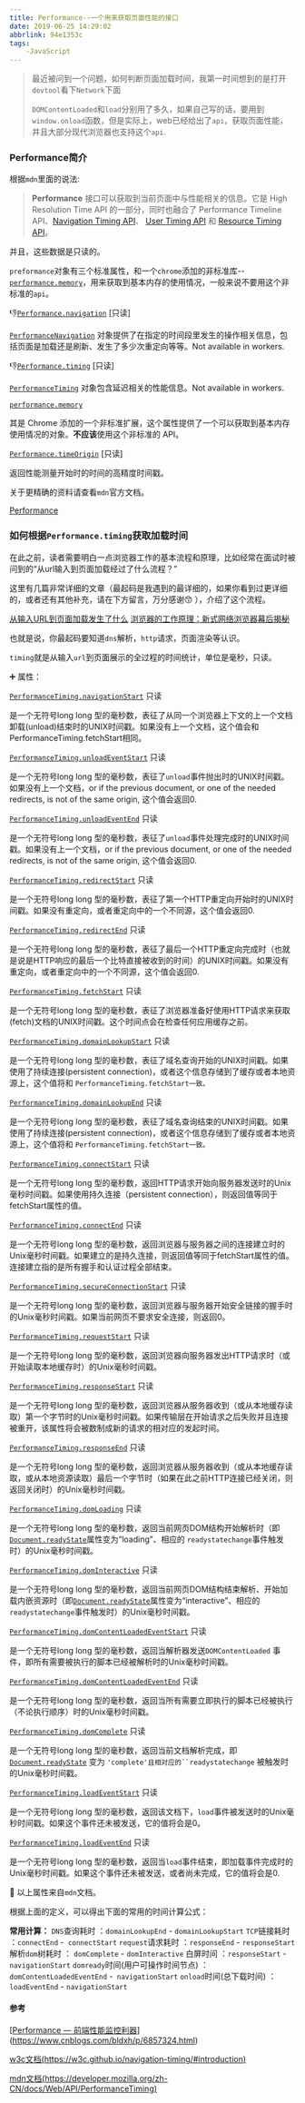 ```yaml
---
title: Performance--一个用来获取页面性能的接口
date: 2019-06-25 14:29:02
abbrlink: 94e1353c
tags:
	-JavaScript
---
```


> 最近被问到一个问题，如何判断页面加载时间，我第一时间想到的是打开`devtool`看下`Network`下面
>
> `DOMContentLoaded`和`load`分别用了多久，如果自己写的话，要用到`window.onload`函数，但是实际上，web已经给出了`api`，获取页面性能，并且大部分现代浏览器也支持这个`api`.

### **Performance**简介

根据`mdn`里面的说法:

> **Performance** 接口可以获取到当前页面中与性能相关的信息。它是 High Resolution Time API 的一部分，同时也融合了 Performance Timeline API、[Navigation Timing API](https://developer.mozilla.org/en-US/docs/Web/API/Navigation_timing_API)、 [User Timing API](https://developer.mozilla.org/en-US/docs/Web/API/User_Timing_API) 和 [Resource Timing API](https://developer.mozilla.org/en-US/docs/Web/API/Resource_Timing_API)。

并且，这些数据是只读的。



`preformance`对象有三个标准属性，和一个`chrome`添加的非标准库--[`performance.memory`](https://developer.mozilla.org/zh-CN/docs/Web/API/Performance/memory)，用来获取到基本内存的使用情况，一般来说不要用这个非标准的`api`。

:thumbsdown:[`Performance.navigation`](https://developer.mozilla.org/zh-CN/docs/Web/API/Performance/navigation) [只读]

[`PerformanceNavigation`](https://developer.mozilla.org/zh-CN/docs/Web/API/PerformanceNavigation) 对象提供了在指定的时间段里发生的操作相关信息，包括页面是加载还是刷新、发生了多少次重定向等等。Not available in workers.

:thumbsdown:[`Performance.timing`](https://developer.mozilla.org/zh-CN/docs/Web/API/Performance/timing) [只读]

[`PerformanceTiming`](https://developer.mozilla.org/zh-CN/docs/Web/API/PerformanceTiming) 对象包含延迟相关的性能信息。Not available in workers.

[`performance.memory`](https://developer.mozilla.org/zh-CN/docs/Web/API/Performance/memory) 

其是 Chrome 添加的一个非标准扩展，这个属性提供了一个可以获取到基本内存使用情况的对象。**不应该**使用这个非标准的 API。

[`Performance.timeOrigin`](https://developer.mozilla.org/zh-CN/docs/Web/API/Performance/timeOrigin) [只读] 

返回性能测量开始时的时间的高精度时间戳。



关于更精确的资料请查看`mdn`官方文档。

[Performance](https://developer.mozilla.org/zh-CN/docs/Web/API/Performance)	

### 如何根据`Performance.timing`获取加载时间



在此之前，读者需要明白一点浏览器工作的基本流程和原理，比如经常在面试时被问到的“从url输入到页面加载经过了什么流程？”

这里有几篇非常详细的文章（最起码是我遇到的最详细的，如果你看到过更详细的，或者还有其他补充，请在下方留言，万分感谢:kissing_smiling_eyes: ），介绍了这个流程。

[从输入URL到页面加载发生了什么](https://segmentfault.com/a/1190000006879700)
[浏览器的工作原理：新式网络浏览器幕后揭秘](https://www.html5rocks.com/zh/tutorials/internals/howbrowserswork/)	

也就是说，你最起码要知道`dns`解析，`http`请求，页面渲染等认识。

`timing`就是从输入`url`到页面展示的全过程的时间统计，单位是毫秒，只读。



:heavy_plus_sign: 属性：

[`PerformanceTiming.navigationStart`](https://developer.mozilla.org/zh-CN/docs/Web/API/PerformanceTiming/navigationStart) 只读

是一个无符号long long 型的毫秒数，表征了从同一个浏览器上下文的上一个文档卸载(unload)结束时的UNIX时间戳。如果没有上一个文档，这个值会和PerformanceTiming.fetchStart相同。

[`PerformanceTiming.unloadEventStart`](https://developer.mozilla.org/zh-CN/docs/Web/API/PerformanceTiming/unloadEventStart) 只读

是一个无符号long long 型的毫秒数，表征了`unload`事件抛出时的UNIX时间戳。如果没有上一个文档，or if the previous document, or one of the needed redirects, is not of the same origin, 这个值会返回0.

[`PerformanceTiming.unloadEventEnd`](https://developer.mozilla.org/zh-CN/docs/Web/API/PerformanceTiming/unloadEventEnd) 只读

是一个无符号long long 型的毫秒数，表征了`unload`事件处理完成时的UNIX时间戳。如果没有上一个文档，or if the previous document, or one of the needed redirects, is not of the same origin, 这个值会返回0.

[`PerformanceTiming.redirectStart`](https://developer.mozilla.org/zh-CN/docs/Web/API/PerformanceTiming/redirectStart) 只读

是一个无符号long long 型的毫秒数，表征了第一个HTTP重定向开始时的UNIX时间戳。如果没有重定向，或者重定向中的一个不同源，这个值会返回0.

[`PerformanceTiming.redirectEnd`](https://developer.mozilla.org/zh-CN/docs/Web/API/PerformanceTiming/redirectEnd) 只读

是一个无符号long long 型的毫秒数，表征了最后一个HTTP重定向完成时（也就是说是HTTP响应的最后一个比特直接被收到的时间）的UNIX时间戳。如果没有重定向，或者重定向中的一个不同源，这个值会返回0.

[`PerformanceTiming.fetchStart`](https://developer.mozilla.org/zh-CN/docs/Web/API/PerformanceTiming/fetchStart) 只读

是一个无符号long long 型的毫秒数，表征了浏览器准备好使用HTTP请求来获取(fetch)文档的UNIX时间戳。这个时间点会在检查任何应用缓存之前。

[`PerformanceTiming.domainLookupStart`](https://developer.mozilla.org/zh-CN/docs/Web/API/PerformanceTiming/domainLookupStart) 只读

是一个无符号long long 型的毫秒数，表征了域名查询开始的UNIX时间戳。如果使用了持续连接(persistent connection)，或者这个信息存储到了缓存或者本地资源上，这个值将和 `PerformanceTiming.fetchStart一致。`

[`PerformanceTiming.domainLookupEnd`](https://developer.mozilla.org/zh-CN/docs/Web/API/PerformanceTiming/domainLookupEnd) 只读

是一个无符号long long 型的毫秒数，表征了域名查询结束的UNIX时间戳。如果使用了持续连接(persistent connection)，或者这个信息存储到了缓存或者本地资源上，这个值将和 `PerformanceTiming.fetchStart一致。`

[`PerformanceTiming.connectStart`](https://developer.mozilla.org/zh-CN/docs/Web/API/PerformanceTiming/connectStart) 只读

是一个无符号long long 型的毫秒数，返回HTTP请求开始向服务器发送时的Unix毫秒时间戳。如果使用持久连接（persistent connection），则返回值等同于fetchStart属性的值。

[`PerformanceTiming.connectEnd`](https://developer.mozilla.org/zh-CN/docs/Web/API/PerformanceTiming/connectEnd) 只读

是一个无符号long long 型的毫秒数，返回浏览器与服务器之间的连接建立时的Unix毫秒时间戳。如果建立的是持久连接，则返回值等同于fetchStart属性的值。连接建立指的是所有握手和认证过程全部结束。

[`PerformanceTiming.secureConnectionStart`](https://developer.mozilla.org/zh-CN/docs/Web/API/PerformanceTiming/secureConnectionStart) 只读

是一个无符号long long 型的毫秒数，返回浏览器与服务器开始安全链接的握手时的Unix毫秒时间戳。如果当前网页不要求安全连接，则返回0。

[`PerformanceTiming.requestStart`](https://developer.mozilla.org/zh-CN/docs/Web/API/PerformanceTiming/requestStart) 只读

是一个无符号long long 型的毫秒数，返回浏览器向服务器发出HTTP请求时（或开始读取本地缓存时）的Unix毫秒时间戳。

[`PerformanceTiming.responseStart`](https://developer.mozilla.org/zh-CN/docs/Web/API/PerformanceTiming/responseStart) 只读

是一个无符号long long 型的毫秒数，返回浏览器从服务器收到（或从本地缓存读取）第一个字节时的Unix毫秒时间戳。如果传输层在开始请求之后失败并且连接被重开，该属性将会被数制成新的请求的相对应的发起时间。

[`PerformanceTiming.responseEnd`](https://developer.mozilla.org/zh-CN/docs/Web/API/PerformanceTiming/responseEnd) 只读

是一个无符号long long 型的毫秒数，返回浏览器从服务器收到（或从本地缓存读取，或从本地资源读取）最后一个字节时（如果在此之前HTTP连接已经关闭，则返回关闭时）的Unix毫秒时间戳。

[`PerformanceTiming.domLoading`](https://developer.mozilla.org/zh-CN/docs/Web/API/PerformanceTiming/domLoading) 只读

是一个无符号long long 型的毫秒数，返回当前网页DOM结构开始解析时（即[`Document.readyState`](https://developer.mozilla.org/zh-CN/docs/Web/API/Document/readyState)属性变为“loading”、相应的 `readystatechange`事件触发时）的Unix毫秒时间戳。

[`PerformanceTiming.domInteractive`](https://developer.mozilla.org/zh-CN/docs/Web/API/PerformanceTiming/domInteractive) 只读

是一个无符号long long 型的毫秒数，返回当前网页DOM结构结束解析、开始加载内嵌资源时（即[`Document.readyState`](https://developer.mozilla.org/zh-CN/docs/Web/API/Document/readyState)属性变为“interactive”、相应的`readystatechange`事件触发时）的Unix毫秒时间戳。

[`PerformanceTiming.domContentLoadedEventStart`](https://developer.mozilla.org/zh-CN/docs/Web/API/PerformanceTiming/domContentLoadedEventStart) 只读

是一个无符号long long 型的毫秒数，返回当解析器发送`DOMContentLoaded` 事件，即所有需要被执行的脚本已经被解析时的Unix毫秒时间戳。

[`PerformanceTiming.domContentLoadedEventEnd`](https://developer.mozilla.org/zh-CN/docs/Web/API/PerformanceTiming/domContentLoadedEventEnd) 只读

是一个无符号long long 型的毫秒数，返回当所有需要立即执行的脚本已经被执行（不论执行顺序）时的Unix毫秒时间戳。

[`PerformanceTiming.domComplete`](https://developer.mozilla.org/zh-CN/docs/Web/API/PerformanceTiming/domComplete) 只读

是一个无符号long long 型的毫秒数，返回当前文档解析完成，即[`Document.readyState`](https://developer.mozilla.org/zh-CN/docs/Web/API/Document/readyState) 变为 `'complete'且相对应的``readystatechange` 被触发时的Unix毫秒时间戳。

[`PerformanceTiming.loadEventStart`](https://developer.mozilla.org/zh-CN/docs/Web/API/PerformanceTiming/loadEventStart) 只读

是一个无符号long long 型的毫秒数，返回该文档下，`load`事件被发送时的Unix毫秒时间戳。如果这个事件还未被发送，它的值将会是0。

[`PerformanceTiming.loadEventEnd`](https://developer.mozilla.org/zh-CN/docs/Web/API/PerformanceTiming/loadEventEnd) 只读

是一个无符号long long 型的毫秒数，返回当`load`事件结束，即加载事件完成时的Unix毫秒时间戳。如果这个事件还未被发送，或者尚未完成，它的值将会是0.

:arrow_up_small: 以上属性来自`mdn`文档。



根据上面的定义，可以得出下面的常用的时间计算公式：

**常用计算：**
`DNS`查询耗时 ：`domainLookupEnd` - `domainLookupStart`
`TCP`链接耗时 ：`connectEnd` -` connectStart`
`request`请求耗时 ：`responseEnd` - `responseStart`
解析`dom`树耗时 ： `domComplete` - `domInteractive`
白屏时间 ：`responseStart` -` navigationStart`
`domready`时间(用户可操作时间节点) ：`domContentLoadedEventEnd` -` navigationStart`
`onload`时间(总下载时间) ：`loadEventEnd` - `navigationStart`



#### 参考

[[Performance — 前端性能监控利器](https://www.cnblogs.com/bldxh/p/6857324.html)](https://www.cnblogs.com/bldxh/p/6857324.html)

[w3c文档(<https://w3c.github.io/navigation-timing/#introduction>)](https://w3c.github.io/navigation-timing/#introduction)

[mdn文档(<https://developer.mozilla.org/zh-CN/docs/Web/API/PerformanceTiming>)](https://developer.mozilla.org/zh-CN/docs/Web/API/PerformanceTiming)



